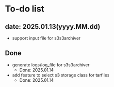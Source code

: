 # To-do list
## date: 2025.01.13(yyyy.MM.dd)
- support input file for s3s3archiver
## Done
- generate logs/log_file for s3s3archiver
  - Done: 2025.01.14
- add feature to select s3 storage class for tarfiles 
  - Done: 2025.01.14
